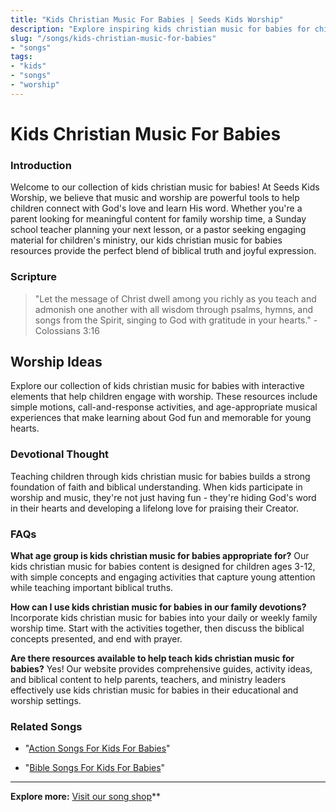 ```yaml
---
title: "Kids Christian Music For Babies | Seeds Kids Worship"
description: "Explore inspiring kids christian music for babies for children's worship and faith development. Biblical music resources for families and ministry."
slug: "/songs/kids-christian-music-for-babies"
- "songs"
tags:
- "kids"
- "songs"
- "worship"
---
```


# Kids Christian Music For Babies

### Introduction

Welcome to our collection of kids christian music for babies! At Seeds Kids Worship, we believe that music and worship are powerful tools to help children connect with God's love and learn His word. Whether you're a parent looking for meaningful content for family worship time, a Sunday school teacher planning your next lesson, or a pastor seeking engaging material for children's ministry, our kids christian music for babies resources provide the perfect blend of biblical truth and joyful expression.

### Scripture

> "Let the message of Christ dwell among you richly as you teach and admonish one another with all wisdom through psalms, hymns, and songs from the Spirit, singing to God with gratitude in your hearts." - Colossians 3:16

## Worship Ideas

Explore our collection of kids christian music for babies with interactive elements that help children engage with worship. These resources include simple motions, call-and-response activities, and age-appropriate musical experiences that make learning about God fun and memorable for young hearts.

### Devotional Thought

Teaching children through kids christian music for babies builds a strong foundation of faith and biblical understanding. When kids participate in worship and music, they're not just having fun - they're hiding God's word in their hearts and developing a lifelong love for praising their Creator.

### FAQs

**What age group is kids christian music for babies appropriate for?**
Our kids christian music for babies content is designed for children ages 3-12, with simple concepts and engaging activities that capture young attention while teaching important biblical truths.

**How can I use kids christian music for babies in our family devotions?**
Incorporate kids christian music for babies into your daily or weekly family worship time. Start with the activities together, then discuss the biblical concepts presented, and end with prayer.

**Are there resources available to help teach kids christian music for babies?**
Yes! Our website provides comprehensive guides, activity ideas, and biblical content to help parents, teachers, and ministry leaders effectively use kids christian music for babies in their educational and worship settings.

### Related Songs

- "[Action Songs For Kids For Babies](/songs/action-songs-for-kids-for-babies/)"

- "[Bible Songs For Kids For Babies](/songs/bible-songs-for-kids-for-babies/)"

---

**Explore more:** [Visit our song shop](https://seedskidsworship.com/shop)**

<!-- Schema Markup -->
<script type="application/ld+json">
{
  "@context": "https://schema.org",
  "@type": "MusicRecording",
  "name": "Kids Christian Music For Babies",
  "byArtist": {
    "@type": "MusicGroup",
    "name": "Seeds Kids Worship"
  },
  "isFamilyFriendly": true,
  "url": "https://seedskidsworship.com/songs/kids-christian-music-for-babies/"
}
</script>